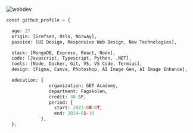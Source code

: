 ![webdev](https://github.com/stiantha/stiantha/assets/132207909/bac8f9c2-37e8-4abc-ba59-fa6c384ad9ec)

```python
const github_profile = {

  age: 27
  origin: [Grefsen, Oslo, Norway],
  passion: [UI Design, Responsive Web Design, New Technologies],

  stack: [MongoDB, Express, React, Node],
  code: [Javascript, Typescript, Python, .NET],
  tools: [Node, Docker, Git, VS, VS Code, Termius],
  design: [Figma, Canva, Photoshop, AI Image Gen, AI Image Enhance],

  education: {
                organization: GET Academy,
                department: Fagskolen,
                credit: 30 SP,
                period: {
                  start: 2023-08-07,
                  end: 2024-01-10
             },
  };
```
